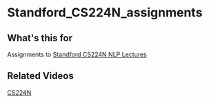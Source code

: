 # Standford_CS224N_assignments

## What's this for
Assignments to [Standford CS224N NLP Lectures](http://web.stanford.edu/class/cs224n/)

## Related Videos
[CS224N](https://www.youtube.com/watch?v=rmVRLeJRkl4&list=PLoROMvodv4rOSH4v6133s9LFPRHjEmbmJ&index=1)

